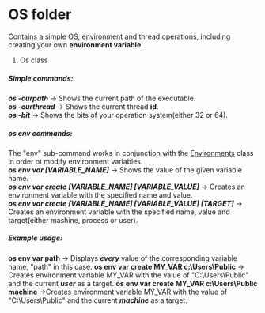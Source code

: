 ﻿# OS folder
Contains a simple OS, environment and thread operations, including creating your own __environment variable__.
1. Os class  

##### Simple commands:  

__*os -curpath*__ -> Shows the current path of the executable.  
__*os -curthread*__ -> Shows the current thread __id__.  
__*os -bit*__ -> Shows the bits of your operation system(either 32 or 64).  

##### os env commands:
The "env" sub-command works in conjunction with the [Environments](https://github.com/Petaaar/SASH/blob/master/SASH/OS/Environments.cs) class in order ot modify environment variables.  
__*os env var [VARIABLE_NAME]*__ -> Shows the value of the given variable name.  
__*os env var create [VARIABLE_NAME] [VARIABLE_VALUE]*__ -> Creates an environment variable with the specified name and value.  
__*os env var create [VARIABLE_NAME] [VARIABLE_VALUE] [TARGET]*__ -> Creates an environment variable with the specified name, value and target(either mashine, process or user).    

##### Example usage:
__os env var path__ -> Displays __*every*__ value of the corresponding variable name, "path" in this case.
__os env var create MY_VAR c:\Users\Public__ -> Creates environment variable MY_VAR with the value of "C:\Users\Public" and the current __*user*__ as a target.
__os env var create MY_VAR c:\Users\Public machine__ ->Creates environment variable MY_VAR with the value of "C:\Users\Public" and the current __*machine*__ as a target.